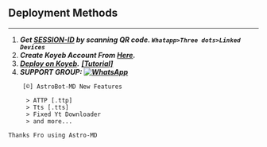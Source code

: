 
## Deployment Methods
---
1. ***Get [SESSION-ID](https://qrtwst.astromdqr.repl.co/) by scanning QR code. `Whatapp>Three dots>Linked Devices`***
3. ***Create Koyeb Account From [Here](https://app.koyeb.com/auth/signin).***
4. ***[Deploy on Koyeb](https://tinyurl.com/deployv6koyeb).*** ***[[Tutorial]](https://youtu.be/-gkhE0byFEs)***
5. ***SUPPORT GROUP: <a href="https://chat.whatsapp.com/FfGKEgaNAg9CE10iPWUq75"><img alt="WhatsApp" src="https://camo.githubusercontent.com/2157131829ac512183ee8f8b6c6f803688a4cc66a2e686602844e80478401a7c/68747470733a2f2f696d672e736869656c64732e696f2f62616467652f4a6f696e2047726f75702d3235443336363f7374796c653d666f722d7468652d6261646765266c6f676f3d7768617473617070266c6f676f436f6c6f723d7768697465"/></a>***

```
    [©] AstroBot-MD New Features

     > ATTP [.ttp]
     > Tts [.tts]
     > Fixed Yt Downloader
     > and more...  
```   
   ```Thanks Fro using Astro-MD```

